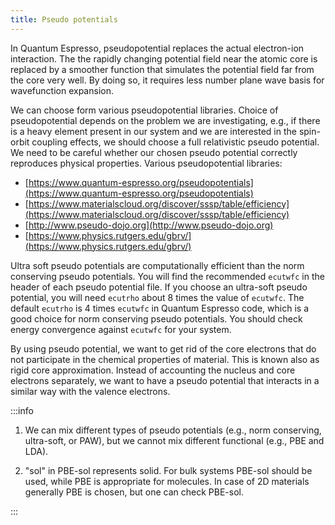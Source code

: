 ```yaml
---
title: Pseudo potentials
---
```

In Quantum Espresso, pseudopotential replaces the actual electron-ion
interaction. The the rapidly changing potential field near the atomic core is
replaced by a smoother function that simulates the potential field far from the
core very well. By doing so, it requires less number plane wave basis for
wavefunction expansion.

We can choose form various pseudopotential libraries. Choice of pseudopotential
depends on the problem we are investigating, e.g., if there is a heavy element
present in our system and we are interested in the spin-orbit coupling effects,
we should choose a full relativistic pseudo potential. We need to be careful
whether our chosen pseudo potential correctly reproduces physical properties.
Various pseudopotential libraries:

- [https://www.quantum-espresso.org/pseudopotentials](https://www.quantum-espresso.org/pseudopotentials)
- [https://www.materialscloud.org/discover/sssp/table/efficiency](https://www.materialscloud.org/discover/sssp/table/efficiency)
- [http://www.pseudo-dojo.org](http://www.pseudo-dojo.org)
- [https://www.physics.rutgers.edu/gbrv/](https://www.physics.rutgers.edu/gbrv/)

Ultra soft pseudo potentials are computationally efficient than the norm
conserving pseudo potentials. You will find the recommended `ecutwfc` in the
header of each pseudo potential file. If you choose an ultra-soft pseudo
potential, you will need `ecutrho` about 8 times the value of `ecutwfc`. The
default `ecutrho` is 4 times `ecutwfc` in Quantum Espresso code, which is a
good choice for norm conserving pseudo potentials. You should check energy
convergence against `ecutwfc` for your system.

By using pseudo potential, we want to get rid of the core electrons that do not
participate in the chemical properties of material. This is known also as rigid
core approximation. Instead of accounting the nucleus and core electrons
separately, we want to have a pseudo potential that interacts in a similar way
with the valence electrons.

:::info

1. We can mix different types of pseudo potentials (e.g., norm conserving,
ultra-soft, or PAW), but we cannot mix different functional (e.g., PBE and LDA).

2. "sol" in PBE-sol represents solid. For bulk systems PBE-sol should be used,
while PBE is appropriate for molecules. In case of 2D materials generally PBE is
chosen, but one can check PBE-sol.

:::


